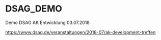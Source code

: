 # DSAG_DEMO
Demo DSAG AK Entwicklung 03.07.2018

https://www.dsag.de/veranstaltungen/2018-07/ak-development-treffen

